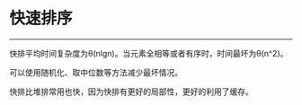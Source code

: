 ﻿
# 快速排序

----------------

快排平均时间复杂度为θ(nlgn)。当元素全相等或者有序时，时间最坏为θ(n^2)。

可以使用随机化、取中位数等方法减少最坏情况。

快排比堆排常用也快，因为快排有更好的局部性，更好的利用了缓存。